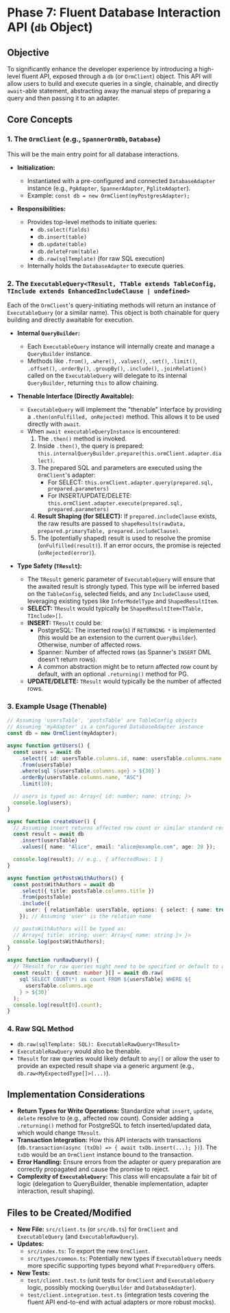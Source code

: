 # Phase 7: Fluent Database Interaction API (`db` Object)

## Objective

To significantly enhance the developer experience by introducing a high-level fluent API, exposed through a `db` (or `OrmClient`) object. This API will allow users to build and execute queries in a single, chainable, and directly `await`-able statement, abstracting away the manual steps of preparing a query and then passing it to an adapter.

## Core Concepts

### 1. The `OrmClient` (e.g., `SpannerOrmDb`, `Database`)

This will be the main entry point for all database interactions.

- **Initialization:**

  - Instantiated with a pre-configured and connected `DatabaseAdapter` instance (e.g., `PgAdapter`, `SpannerAdapter`, `PgliteAdapter`).
  - Example: `const db = new OrmClient(myPostgresAdapter);`

- **Responsibilities:**
  - Provides top-level methods to initiate queries:
    - `db.select(fields)`
    - `db.insert(table)`
    - `db.update(table)`
    - `db.deleteFrom(table)`
    - `db.raw(sqlTemplate)` (for raw SQL execution)
  - Internally holds the `DatabaseAdapter` to execute queries.

### 2. The `ExecutableQuery<TResult, TTable extends TableConfig, TInclude extends EnhancedIncludeClause | undefined>`

Each of the `OrmClient`'s query-initiating methods will return an instance of `ExecutableQuery` (or a similar name). This object is both chainable for query building and directly awaitable for execution.

- **Internal `QueryBuilder`:**

  - Each `ExecutableQuery` instance will internally create and manage a `QueryBuilder` instance.
  - Methods like `.from()`, `.where()`, `.values()`, `.set()`, `.limit()`, `.offset()`, `.orderBy()`, `.groupBy()`, `.include()`, `.joinRelation()` called on the `ExecutableQuery` will delegate to its internal `QueryBuilder`, returning `this` to allow chaining.

- **Thenable Interface (Directly Awaitable):**

  - `ExecutableQuery` will implement the "thenable" interface by providing a `.then(onFulfilled, onRejected)` method. This allows it to be used directly with `await`.
  - When `await executableQueryInstance` is encountered:
    1.  The `.then()` method is invoked.
    2.  Inside `.then()`, the query is prepared: `this.internalQueryBuilder.prepare(this.ormClient.adapter.dialect)`.
    3.  The prepared SQL and parameters are executed using the `OrmClient`'s adapter:
        - For SELECT: `this.ormClient.adapter.query(prepared.sql, prepared.parameters)`
        - For INSERT/UPDATE/DELETE: `this.ormClient.adapter.execute(prepared.sql, prepared.parameters)`
    4.  **Result Shaping (for SELECT):** If `prepared.includeClause` exists, the raw results are passed to `shapeResults(rawData, prepared.primaryTable, prepared.includeClause)`.
    5.  The (potentially shaped) result is used to resolve the promise (`onFulfilled(result)`). If an error occurs, the promise is rejected (`onRejected(error)`).

- **Type Safety (`TResult`):**
  - The `TResult` generic parameter of `ExecutableQuery` will ensure that the awaited result is strongly typed. This type will be inferred based on the `TableConfig`, selected fields, and any `IncludeClause` used, leveraging existing types like `InferModelType` and `ShapedResultItem`.
  - **SELECT:** `TResult` would typically be `ShapedResultItem<TTable, TInclude>[]`.
  - **INSERT:** `TResult` could be:
    - PostgreSQL: The inserted row(s) if `RETURNING *` is implemented (this would be an extension to the current `QueryBuilder`). Otherwise, number of affected rows.
    - Spanner: Number of affected rows (as Spanner's `INSERT` DML doesn't return rows).
    - A common abstraction might be to return affected row count by default, with an optional `.returning()` method for PG.
  - **UPDATE/DELETE:** `TResult` would typically be the number of affected rows.

### 3. Example Usage (Thenable)

```typescript
// Assuming 'usersTable', 'postsTable' are TableConfig objects
// Assuming 'myAdapter' is a configured DatabaseAdapter instance
const db = new OrmClient(myAdapter);

async function getUsers() {
  const users = await db
    .select({ id: usersTable.columns.id, name: usersTable.columns.name })
    .from(usersTable)
    .where(sql`${usersTable.columns.age} > ${30}`)
    .orderBy(usersTable.columns.name, "ASC")
    .limit(10);

  // users is typed as: Array<{ id: number; name: string; }>
  console.log(users);
}

async function createUser() {
  // Assuming insert returns affected row count or similar standard response
  const result = await db
    .insert(usersTable)
    .values({ name: "Alice", email: "alice@example.com", age: 28 });

  console.log(result); // e.g., { affectedRows: 1 }
}

async function getPostsWithAuthors() {
  const postsWithAuthors = await db
    .select({ title: postsTable.columns.title })
    .from(postsTable)
    .include({
      user: { relationTable: usersTable, options: { select: { name: true } } },
    }); // Assuming 'user' is the relation name

  // postsWithAuthors will be typed as:
  // Array<{ title: string; user: Array<{ name: string }> }>
  console.log(postsWithAuthors);
}

async function runRawQuery() {
  // TResult for raw queries might need to be specified or default to any[]
  const result: { count: number }[] = await db.raw(
    sql`SELECT COUNT(*) as count FROM ${usersTable} WHERE ${
      usersTable.columns.age
    } > ${30}`
  );
  console.log(result[0].count);
}
```

### 4. Raw SQL Method

- `db.raw(sqlTemplate: SQL): ExecutableRawQuery<TResult>`
- `ExecutableRawQuery` would also be thenable.
- `TResult` for raw queries would likely default to `any[]` or allow the user to provide an expected result shape via a generic argument (e.g., `db.raw<MyExpectedType[]>(...)`).

## Implementation Considerations

- **Return Types for Write Operations:** Standardize what `insert`, `update`, `delete` resolve to (e.g., affected row count). Consider adding a `.returning()` method for PostgreSQL to fetch inserted/updated data, which would change `TResult`.
- **Transaction Integration:** How this API interacts with transactions (`db.transaction(async (txDb) => { await txDb.insert(...); })`). The `txDb` would be an `OrmClient` instance bound to the transaction.
- **Error Handling:** Ensure errors from the adapter or query preparation are correctly propagated and cause the promise to reject.
- **Complexity of `ExecutableQuery`:** This class will encapsulate a fair bit of logic (delegation to QueryBuilder, thenable implementation, adapter interaction, result shaping).

## Files to be Created/Modified

- **New File:** `src/client.ts` (or `src/db.ts`) for `OrmClient` and `ExecutableQuery` (and `ExecutableRawQuery`).
- **Updates:**
  - `src/index.ts`: To export the new `OrmClient`.
  - `src/types/common.ts`: Potentially new types if `ExecutableQuery` needs more specific supporting types beyond what `PreparedQuery` offers.
- **New Tests:**
  - `test/client.test.ts` (unit tests for `OrmClient` and `ExecutableQuery` logic, possibly mocking `QueryBuilder` and `DatabaseAdapter`).
  - `test/client.integration.test.ts` (integration tests covering the fluent API end-to-end with actual adapters or more robust mocks).
